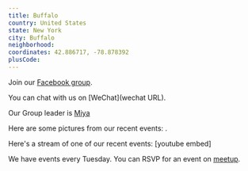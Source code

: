 ```yaml
---
title: Buffalo
country: United States
state: New York
city: Buffalo
neighborhood: 
coordinates: 42.886717, -78.878392
plusCode:
---
```

Join our [Facebook group](https://www.facebook.com/groups/free.code.camp.buffalo).

You can chat with us on [WeChat](wechat URL).

Our Group leader is [Miya](freecodecamp.org/miya)

Here are some pictures from our recent events:
![]().

Here's a stream of one of our recent events:
[youtube embed]

We have events every Tuesday. You can RSVP for an event on [meetup](meetupurl).
